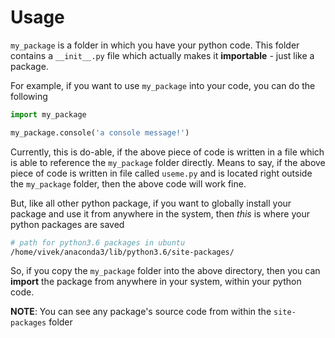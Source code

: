 # Usage

`my_package` is a folder in which you have your python code. This folder contains a `__init__.py` file which actually makes it **importable** - just like a package.

For example, if you want to use `my_package` into your code, you can do the following

```python
import my_package

my_package.console('a console message!')
```

Currently, this is do-able, if the above piece of code is written in a file which is able to reference the `my_package` folder directly. Means to say, if the above piece of code is
written in file called `useme.py` and is located right outside the `my_package` folder, then the above code will work fine.

But, like all other python package, if you want to globally install your package and use
it from anywhere in the system, then _this_ is where your python packages are saved


```sh
# path for python3.6 packages in ubuntu
/home/vivek/anaconda3/lib/python3.6/site-packages/
```

So, if you copy the `my_package` folder into the above directory, then you can **import**
the package from anywhere in your system, within your python code.

**NOTE**: You can see any package's source code from within the `site-packages` folder